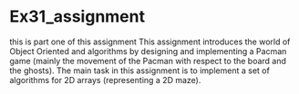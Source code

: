 # Ex31_assignment
this is part one of this assignment
This assignment introduces the world of Object Oriented and algorithms by designing and implementing a Pacman game (mainly the movement of the Pacman with respect to the board and the ghosts). The main task in this assignment is to implement a set of algorithms for 2D arrays (representing a 2D maze).  

